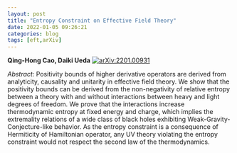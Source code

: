 ```yaml
---
layout: post
title: "Entropy Constraint on Effective Field Theory"
date: 2022-01-05 09:26:21
categories: blog
tags: [eft,arXiv]
---
```


**Qing-Hong Cao, Daiki Ueda**
[![arXiv:2201.00931](https://img.shields.io/badge/arXiv-2201.00931-00ff00)](https://arxiv.org/abs/2201.00931)

*Abstract:*
Positivity bounds of higher derivative operators are derived from analyticity, causality and unitarity in effective field theory. We show that the positivity bounds can be derived from the non-negativity of relative entropy between a theory with and without interactions between heavy and light degrees of freedom. We prove that the interactions increase thermodynamic entropy at fixed energy and charge, which implies the extremality relations of a wide class of black holes exhibiting Weak-Gravity-Conjecture-like behavior. As the entropy constraint is a consequence of Hermiticity of Hamiltonian operator, any UV theory violating the entropy constraint would not respect the second law of the thermodynamics.
